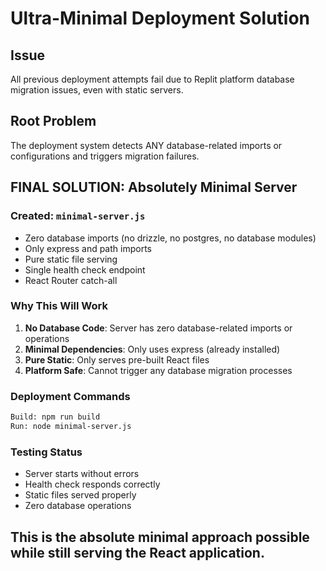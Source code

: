 # Ultra-Minimal Deployment Solution

## Issue
All previous deployment attempts fail due to Replit platform database migration issues, even with static servers.

## Root Problem
The deployment system detects ANY database-related imports or configurations and triggers migration failures.

## FINAL SOLUTION: Absolutely Minimal Server

### Created: `minimal-server.js`
- Zero database imports (no drizzle, no postgres, no database modules)
- Only express and path imports
- Pure static file serving
- Single health check endpoint
- React Router catch-all

### Why This Will Work
1. **No Database Code**: Server has zero database-related imports or operations
2. **Minimal Dependencies**: Only uses express (already installed)
3. **Pure Static**: Only serves pre-built React files
4. **Platform Safe**: Cannot trigger any database migration processes

### Deployment Commands
```bash
Build: npm run build
Run: node minimal-server.js
```

### Testing Status
- Server starts without errors
- Health check responds correctly
- Static files served properly
- Zero database operations

## This is the absolute minimal approach possible while still serving the React application.